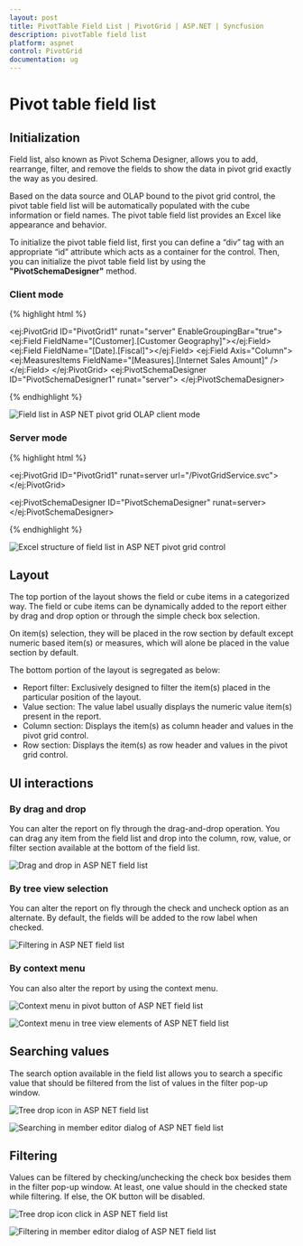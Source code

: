 ```yaml
---
layout: post
title: PivotTable Field List | PivotGrid | ASP.NET | Syncfusion
description: pivotTable field list
platform: aspnet
control: PivotGrid
documentation: ug
---
```


# Pivot table field list

## Initialization

Field list, also known as Pivot Schema Designer, allows you to add, rearrange, filter, and remove the fields to show the data in pivot grid exactly the way as you desired.

Based on the data source and OLAP bound to the pivot grid control, the pivot table field list will be automatically populated with the cube information or field names. The pivot table field list provides an Excel like appearance and behavior.

To initialize the pivot table field list, first you can define a “div” tag with an appropriate “id” attribute which acts as a container for the control. Then, you can initialize the pivot table field list by using the **"PivotSchemaDesigner"** method.

### Client mode

{% highlight html %}

<ej:PivotGrid ID="PivotGrid1" runat="server" EnableGroupingBar="true">
    <DataSource Catalog="Adventure Works DW 2008 SE" Cube="Adventure Works" Data="https://bi.syncfusion.com/olap/msmdpump.dll">
        <Rows>
            <ej:Field FieldName="[Customer].[Customer Geography]"></ej:Field>
        </Rows>
        <Columns>
            <ej:Field FieldName="[Date].[Fiscal]"></ej:Field>
        </Columns>
        <Values>
            <ej:Field Axis="Column">
                <Measures>
                    <ej:MeasuresItems FieldName="[Measures].[Internet Sales Amount]" />
                </Measures>
            </ej:Field>
        </Values>
    </DataSource>
    <ClientSideEvents RenderSuccess="loadSchemaDesigner" />
</ej:PivotGrid>
<ej:PivotSchemaDesigner ID="PivotSchemaDesigner1" runat="server">
    <OlapSettings ShowKPI="true" ShowNamedSets="true" />
</ej:PivotSchemaDesigner>


<script type="text/javascript">
    function loadSchemaDesigner(args) {
        var PivotSchemaDesigner = $(".e-pivotschemadesigner").data('ejPivotSchemaDesigner');
        if (PivotSchemaDesigner.model.pivotControl == null) {
            PivotSchemaDesigner.model.pivotControl = this;
            PivotSchemaDesigner.model.layout = "excel";
            PivotSchemaDesigner.model.enableWrapper = true;
            PivotSchemaDesigner._load();
        }
        args.model.renderComplete = null;
    }
</script>

{% endhighlight %}

![Field list in ASP NET pivot grid OLAP client mode](PivotTable-Field-List_images/OlapClientMode.png)

### Server mode

{% highlight html %}

<ej:PivotGrid ID="PivotGrid1" runat=server url="/PivotGridService.svc">
    <ClientSideEvents  AfterServiceInvoke="OnAfterServiceInvoke"/>
</ej:PivotGrid>

<ej:PivotSchemaDesigner ID="PivotSchemaDesigner" runat=server></ej:PivotSchemaDesigner>

<script type="text/javascript">
 OnAfterServiceInvoke = function (evt) {
 if (evt.action == "initialize") {
  var PivotSchemaDesigner = $( ".e-pivotschemadesigner").data('ejPivotSchemaDesigner');
     if (PivotSchemaDesigner.model.pivotControl == null) {
         PivotSchemaDesigner.model.pivotControl = this;
         PivotSchemaDesigner.model.enableWrapper = true;
         PivotSchemaDesigner.model.layout = "excel";
         PivotSchemaDesigner._load();
      }
    }
  }
</script>

{% endhighlight %}

![Excel structure of field list in ASP NET pivot grid control](PivotTable-Field-List_images/pivotschema.png)


## Layout

The top portion of the layout shows the field or cube items in a categorized way. The field or cube items can be dynamically added to the report either by drag and drop option or through the simple check box selection.

On item(s) selection, they will be placed in the row section by default except numeric based item(s) or measures, which will alone be placed in the value section by default.

The bottom portion of the layout is segregated as below:

* Report filter: Exclusively designed to filter the item(s) placed in the particular position of the layout.
* Value section: The value label usually displays the numeric value item(s) present in the report.
* Column section: Displays the item(s) as column header and values in the pivot grid control.
* Row section: Displays the item(s) as row header and values in the pivot grid control.

## UI interactions

### By drag and drop

You can alter the report on fly through the drag-and-drop operation. You can drag any item from the field list and drop into the column, row, value, or filter section available at the bottom of the field list.

![Drag and drop in ASP NET field list](PivotTable-Field-List_images/schema.png)

### By tree view selection

You can alter the report on fly through the check and uncheck option as an alternate. By default, the fields will be added to the row label when checked.

![Filtering in ASP NET field list](PivotTable-Field-List_images/check-uncheck.png)

### By context menu

You can also alter the report by using the context menu.

![Context menu in pivot button of ASP NET field list](PivotTable-Field-List_images/Olap_Pivotbutton_Context.png)

![Context menu in tree view elements of ASP NET field list](PivotTable-Field-List_images/Olap_Treeview_Context.png)

## Searching values

The search option available in the field list allows you to search a specific value that should be filtered from the list of values in the filter pop-up window.

![Tree drop icon in ASP NET field list](PivotTable-Field-List_images/filter.png)

![Searching in member editor dialog of ASP NET field list](PivotTable-Field-List_images/search.png)

## Filtering
Values can be filtered by checking/unchecking the check box besides them in the filter pop-up window. At least, one value should in the checked state while filtering. If else, the OK button will be disabled.

![Tree drop icon click in ASP NET field list](PivotTable-Field-List_images/filter.png)

![Filtering in member editor dialog of ASP NET field list](PivotTable-Field-List_images/filter1.png)
